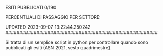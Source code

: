 ESITI PUBBLICATI 0/190 

PERCENTUALI DI PASSAGGIO PER SETTORE:

UPDATED 2023-09-07 13:22:44.250242
###################################################### 

Si tratta di un semplice script in python per controllare quando sono pubblicati gli esiti (ASN 2021, sesto quadrimestre).

